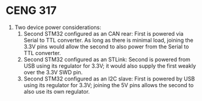 # CENG 317
1. Two device power considerations:
    1. Second STM32 configured as an CAN rear: First is powered via Serial to TTL converter. As long as there is minimal load, joining the 3.3V pins would allow the second to also power from the Serial to TTL converter.
    2. Second STM32 configured as an STLink: Second is powered from USB using its regulator for 3.3V; it would also supply the first weakly over the 3.3V SWD pin.
    3. Second STM32 configured as an I2C slave: First is powered by USB using its regulator for 3.3V; joining the 5V pins allows the second to also use its own regulator.

